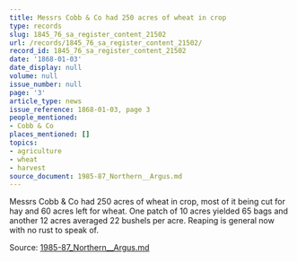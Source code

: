 ```yaml
---
title: Messrs Cobb & Co had 250 acres of wheat in crop
type: records
slug: 1845_76_sa_register_content_21502
url: /records/1845_76_sa_register_content_21502/
record_id: 1845_76_sa_register_content_21502
date: '1868-01-03'
date_display: null
volume: null
issue_number: null
page: '3'
article_type: news
issue_reference: 1868-01-03, page 3
people_mentioned:
- Cobb & Co
places_mentioned: []
topics:
- agriculture
- wheat
- harvest
source_document: 1985-87_Northern__Argus.md
---
```


Messrs Cobb & Co had 250 acres of wheat in crop, most of it being cut for hay and 60 acres left for wheat.  One patch of 10 acres yielded 65 bags and another 12 acres averaged 22 bushels per acre.  Reaping is general now with no rust to speak of.

Source: [1985-87_Northern__Argus.md](/downloads/markdown/1985-87_Northern__Argus.md)
